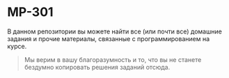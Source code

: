 # MP-301
В данном репозитории вы можете найти все (или почти все) домашние задания и прочие материалы, связанные с программированием на курсе.

> Мы верим в вашу благоразумность и то, что вы не станете бездумно копировать решения заданий отсюда.
